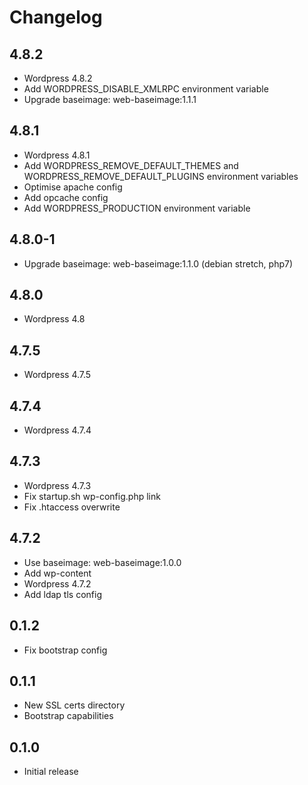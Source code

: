 # Changelog

## 4.8.2
  - Wordpress 4.8.2
  - Add WORDPRESS_DISABLE_XMLRPC environment variable
  - Upgrade baseimage: web-baseimage:1.1.1

## 4.8.1
  - Wordpress 4.8.1
  - Add WORDPRESS_REMOVE_DEFAULT_THEMES and WORDPRESS_REMOVE_DEFAULT_PLUGINS environment variables
  - Optimise apache config
  - Add opcache config
  - Add WORDPRESS_PRODUCTION environment variable

## 4.8.0-1
  - Upgrade baseimage: web-baseimage:1.1.0 (debian stretch, php7)

## 4.8.0
  - Wordpress 4.8

## 4.7.5
  - Wordpress 4.7.5

## 4.7.4
  - Wordpress 4.7.4

## 4.7.3
  - Wordpress 4.7.3
  - Fix startup.sh wp-config.php link
  - Fix .htaccess overwrite

## 4.7.2
  - Use baseimage: web-baseimage:1.0.0
  - Add wp-content
  - Wordpress 4.7.2
  - Add ldap tls config

## 0.1.2
  - Fix bootstrap config

## 0.1.1
  - New SSL certs directory
  - Bootstrap capabilities

## 0.1.0
  - Initial release
